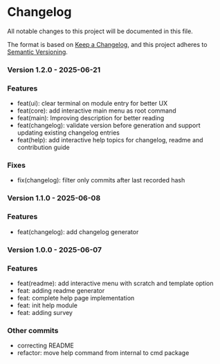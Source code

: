 # Changelog

All notable changes to this project will be documented in this file.

The format is based on [Keep a Changelog](https://keepachangelog.com/en/1.0.0/),
and this project adheres to [Semantic Versioning](https://semver.org/spec/v2.0.0.html).

### Version 1.2.0 - 2025-06-21

### Features
- feat(ui): clear terminal on module entry for better UX
- feat(core): add interactive main menu as root command
- feat(main): Improving description for better reading
- feat(changelog): validate version before generation and support updating existing changelog entries
- feat(help): add interactive help topics for changelog, readme and contribution guide

### Fixes
- fix(changelog): filter only commits after last recorded hash

<!-- last-commit: b729f54cf7e0d66b9b2e9e171922147a91b89f56 -->

### Version 1.1.0 - 2025-06-08

### Features
- feat(changelog): add changelog generator

<!-- last-commit: 7c5d2c2d2979209511913e5994c603f5cf4302ba -->

### Version 1.0.0 - 2025-06-07

### Features
- feat(readme): add interactive menu with scratch and template option
- feat: adding readme generator
- feat: complete help page implementation
- feat: init help module
- feat: adding survey

### Other commits
- correcting README
- refactor: move help command from internal to cmd package

